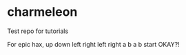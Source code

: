 # charmeleon
Test repo for tutorials

For epic hax, up down left right left right a b a b start OKAY?!